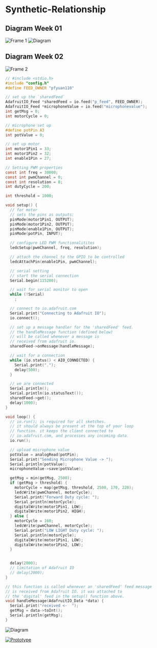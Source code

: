 # Synthetic-Relationship
## Diagram Week 01
![Frame 1](https://github.com/BakariSp/Creative_tech_03/assets/46394756/ea29f6b2-0ce3-4445-bd5c-0a375a3e56a1)
![Diagram](https://github.com/BakariSp/Creative_tech_03/assets/46394756/d8c67860-3c8f-4231-8e1f-c578955f9f95)

## Diagram Week 02
![Frame 2](https://github.com/BakariSp/Creative_tech_03/assets/46394756/a4ea000c-a136-47b7-a75e-57541653db46)

```c
// #include <stdio.h>
#include "config.h"
#define FEED_OWNER "pfyuan110"

// set up the `sharedFeed`
AdafruitIO_Feed *sharedFeed = io.feed("p_feed", FEED_OWNER);
AdafruitIO_Feed *microphoneValue = io.feed("microphonevalue");
int getMsg = 0;
int motorCycle = 0;

// microphone set up
#define potPin A3
int potValue = 0;

// set up motor
int motor1Pin1 = 33;
int motor1Pin2 = 32;
int enable1Pin = 27;

// Setting PWM properties
const int freq = 30000;
const int pwmChannel = 0;
const int resolution = 8;
int dutyCycle = 200;

int threshold = 1000;

void setup() {
  // for motor
  // sets the pins as outputs:
  pinMode(motor1Pin1, OUTPUT);
  pinMode(motor1Pin2, OUTPUT);
  pinMode(enable1Pin, OUTPUT);
  pinMode(potPin, INPUT);

  // configure LED PWM functionalitites
  ledcSetup(pwmChannel, freq, resolution);

  // attach the channel to the GPIO to be controlled
  ledcAttachPin(enable1Pin, pwmChannel);

  // serial setting
  // start the serial connection
  Serial.begin(115200);

  // wait for serial monitor to open
  while (!Serial)
    ;

  // connect to io.adafruit.com
  Serial.print("Connecting to Adafruit IO");
  io.connect();

  // set up a message handler for the 'sharedFeed' feed.
  // the handleMessage function (defined below)
  // will be called whenever a message is
  // received from adafruit io.
  sharedFeed->onMessage(handleMessage);

  // wait for a connection
  while (io.status() < AIO_CONNECTED) {
    Serial.print(".");
    delay(500);
  }

  // we are connected
  Serial.println();
  Serial.println(io.statusText());
  sharedFeed->get();
  delay(1000);
}

void loop() {
  // io.run(); is required for all sketches.
  // it should always be present at the top of your loop
  // function. it keeps the client connected to
  // io.adafruit.com, and processes any incoming data.
  io.run();

  // upload microphone value
  potValue = analogRead(potPin);
  Serial.print("Sending Microphone Value -> ");
  Serial.println(potValue);
  microphoneValue->save(potValue);

  getMsg = min(getMsg, 2500);
  if (getMsg > threshold) {
    motorCycle = map(getMsg, threshold, 2500, 170, 220);
    ledcWrite(pwmChannel, motorCycle);
    Serial.print("Forward Duty cycle: ");
    Serial.println(motorCycle);
    digitalWrite(motor1Pin1, LOW);
    digitalWrite(motor1Pin2, HIGH);
  } else {
    motorCycle = 160;
    ledcWrite(pwmChannel, motorCycle);
    Serial.print("LOW LIGHT Duty cycle: ");
    Serial.println(motorCycle);
    digitalWrite(motor1Pin1, LOW);
    digitalWrite(motor1Pin2, LOW);
  }


  delay(2000);
  // limitation of Adafruit IO
  // delay(2000);
}

// this function is called whenever an 'sharedFeed' feed message
// is received from Adafruit IO. it was attached to
// the 'digital' feed in the setup() function above.
void handleMessage(AdafruitIO_Data *data) {
  Serial.print("received <-  ");
  getMsg = data->toInt();
  Serial.println(getMsg);
}

```

![Diagram](https://github.com/BakariSp/Creative_tech_03/assets/46394756/92d00fa0-3a1a-4158-a16b-1207f71b7a43)

[![Prototype](https://github.com/BakariSp/Creative_tech_03/assets/46394756/004fbd6f-cb7b-47f6-b25c-cd0390c25541)](https://vimeo.com/878148501)


